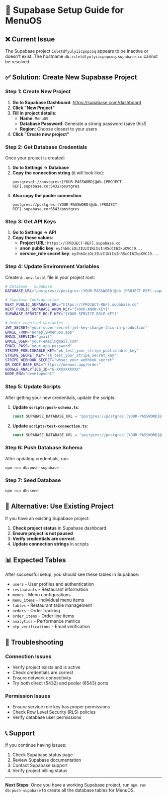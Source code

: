 # 🚀 Supabase Setup Guide for MenuOS

## ❌ Current Issue

The Supabase project `isletdfyulyiicpopcoq` appears to be inactive or doesn't exist. The hostname `db.isletdfyulyiicpopcoq.supabase.co` cannot be resolved.

## ✅ Solution: Create New Supabase Project

### Step 1: Create New Project

1. **Go to Supabase Dashboard**: https://supabase.com/dashboard
2. **Click "New Project"**
3. **Fill in project details**:
   - **Name**: `MenuOS`
   - **Database Password**: Generate a strong password (save this!)
   - **Region**: Choose closest to your users
4. **Click "Create new project"**

### Step 2: Get Database Credentials

Once your project is created:

1. **Go to Settings → Database**
2. **Copy the connection string** (it will look like):
   ```
   postgresql://postgres:[YOUR-PASSWORD]@db.[PROJECT-REF].supabase.co:5432/postgres
   ```
3. **Also copy the pooler connection**:
   ```
   postgres://postgres:[YOUR-PASSWORD]@db.[PROJECT-REF].supabase.co:6543/postgres
   ```

### Step 3: Get API Keys

1. **Go to Settings → API**
2. **Copy these values**:
   - **Project URL**: `https://[PROJECT-REF].supabase.co`
   - **anon public key**: `eyJhbGciOiJIUzI1NiIsInR5cCI6IkpXVCJ9...`
   - **service_role secret key**: `eyJhbGciOiJIUzI1NiIsInR5cCI6IkpXVCJ9...`

### Step 4: Update Environment Variables

Create a `.env.local` file in your project root:

```bash
# Database - Supabase
DATABASE_URL="postgres://postgres:[YOUR-PASSWORD]@db.[PROJECT-REF].supabase.co:6543/postgres"

# Supabase Configuration
NEXT_PUBLIC_SUPABASE_URL="https://[PROJECT-REF].supabase.co"
NEXT_PUBLIC_SUPABASE_ANON_KEY="[YOUR-ANON-KEY]"
SUPABASE_SERVICE_ROLE_KEY="[YOUR-SERVICE-ROLE-KEY]"

# Other required variables
JWT_SECRET="your-super-secret-jwt-key-change-this-in-production"
EMAIL_FROM="noreply@menuos.app"
EMAIL_SERVICE="gmail"
EMAIL_USER="your-email@gmail.com"
EMAIL_PASS="your-app-password"
STRIPE_PUBLISHABLE_KEY="pk_test_your_stripe_publishable_key"
STRIPE_SECRET_KEY="sk_test_your_stripe_secret_key"
STRIPE_WEBHOOK_SECRET="whsec_your_webhook_secret"
QR_CODE_BASE_URL="https://menuos.app/order"
GOOGLE_ANALYTICS_ID="G-XXXXXXXXXX"
NODE_ENV="development"
```

### Step 5: Update Scripts

After getting your new credentials, update the scripts:

1. **Update `scripts/push-schema.ts`**:
   ```typescript
   const SUPABASE_DATABASE_URL = "postgres://postgres:[YOUR-PASSWORD]@db.[PROJECT-REF].supabase.co:6543/postgres"
   ```

2. **Update `scripts/test-connection.ts`**:
   ```typescript
   const SUPABASE_DATABASE_URL = "postgres://postgres:[YOUR-PASSWORD]@db.[PROJECT-REF].supabase.co:6543/postgres"
   ```

### Step 6: Push Database Schema

After updating credentials, run:

```bash
npm run db:push-supabase
```

### Step 7: Seed Database

```bash
npm run db:seed
```

## 🔧 Alternative: Use Existing Project

If you have an existing Supabase project:

1. **Check project status** in Supabase dashboard
2. **Ensure project is not paused**
3. **Verify credentials are correct**
4. **Update connection strings** in scripts

## 📊 Expected Tables

After successful setup, you should see these tables in Supabase:

- `users` - User profiles and authentication
- `restaurants` - Restaurant information
- `menus` - Menu configurations
- `menu_items` - Individual menu items
- `tables` - Restaurant table management
- `orders` - Order tracking
- `order_items` - Order line items
- `analytics` - Performance metrics
- `otp_verifications` - Email verification

## 🚨 Troubleshooting

### Connection Issues
- Verify project exists and is active
- Check credentials are correct
- Ensure network connectivity
- Try both direct (5432) and pooler (6543) ports

### Permission Issues
- Ensure service role key has proper permissions
- Check Row Level Security (RLS) policies
- Verify database user permissions

## 📞 Support

If you continue having issues:
1. Check Supabase status page
2. Review Supabase documentation
3. Contact Supabase support
4. Verify project billing status

---

**Next Steps**: Once you have a working Supabase project, run `npm run db:push-supabase` to create all the database tables for MenuOS.

